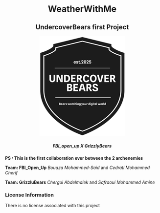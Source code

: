 <h1 align="center"> WeatherWithMe</h1>
<h2 align="center"> UndercoverBears first Project </h2>

<p align="center">
  <img src="./logo.png" alt="Sorry no image"/>
</p>

<h5 align="center">FBI_open_up X GrizzlyBears </h5>

**PS : This is the first collaboration ever between the 2 archenemies** 

**Team: FBI_Open_Up**
*Bouaza Mohammed-Said* and
*Cedrati Mohammed Cherif*

**Team: GrizzluBears**
*Chergui Abdelmalek* and
*Safraoui Mohammed Amine*

### License Information
There is no license associated with this project



